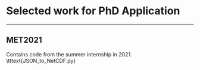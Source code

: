 # Selected work for PhD Application
---
## MET2021
Contains code from the summer internship in 2021. \tttext{JSON_to_NetCDF.py}
